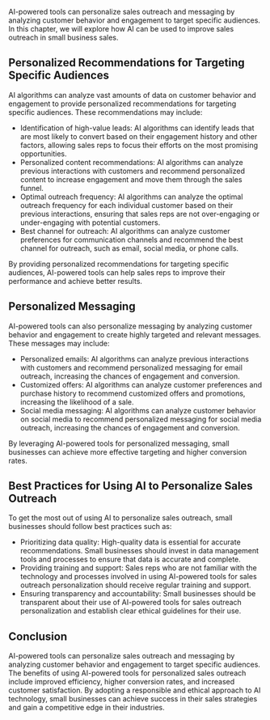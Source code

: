 

AI-powered tools can personalize sales outreach and messaging by analyzing customer behavior and engagement to target specific audiences. In this chapter, we will explore how AI can be used to improve sales outreach in small business sales.

Personalized Recommendations for Targeting Specific Audiences
-------------------------------------------------------------

AI algorithms can analyze vast amounts of data on customer behavior and engagement to provide personalized recommendations for targeting specific audiences. These recommendations may include:

* Identification of high-value leads: AI algorithms can identify leads that are most likely to convert based on their engagement history and other factors, allowing sales reps to focus their efforts on the most promising opportunities.
* Personalized content recommendations: AI algorithms can analyze previous interactions with customers and recommend personalized content to increase engagement and move them through the sales funnel.
* Optimal outreach frequency: AI algorithms can analyze the optimal outreach frequency for each individual customer based on their previous interactions, ensuring that sales reps are not over-engaging or under-engaging with potential customers.
* Best channel for outreach: AI algorithms can analyze customer preferences for communication channels and recommend the best channel for outreach, such as email, social media, or phone calls.

By providing personalized recommendations for targeting specific audiences, AI-powered tools can help sales reps to improve their performance and achieve better results.

Personalized Messaging
----------------------

AI-powered tools can also personalize messaging by analyzing customer behavior and engagement to create highly targeted and relevant messages. These messages may include:

* Personalized emails: AI algorithms can analyze previous interactions with customers and recommend personalized messaging for email outreach, increasing the chances of engagement and conversion.
* Customized offers: AI algorithms can analyze customer preferences and purchase history to recommend customized offers and promotions, increasing the likelihood of a sale.
* Social media messaging: AI algorithms can analyze customer behavior on social media to recommend personalized messaging for social media outreach, increasing the chances of engagement and conversion.

By leveraging AI-powered tools for personalized messaging, small businesses can achieve more effective targeting and higher conversion rates.

Best Practices for Using AI to Personalize Sales Outreach
---------------------------------------------------------

To get the most out of using AI to personalize sales outreach, small businesses should follow best practices such as:

* Prioritizing data quality: High-quality data is essential for accurate recommendations. Small businesses should invest in data management tools and processes to ensure that data is accurate and complete.
* Providing training and support: Sales reps who are not familiar with the technology and processes involved in using AI-powered tools for sales outreach personalization should receive regular training and support.
* Ensuring transparency and accountability: Small businesses should be transparent about their use of AI-powered tools for sales outreach personalization and establish clear ethical guidelines for their use.

Conclusion
----------

AI-powered tools can personalize sales outreach and messaging by analyzing customer behavior and engagement to target specific audiences. The benefits of using AI-powered tools for personalized sales outreach include improved efficiency, higher conversion rates, and increased customer satisfaction. By adopting a responsible and ethical approach to AI technology, small businesses can achieve success in their sales strategies and gain a competitive edge in their industries.


